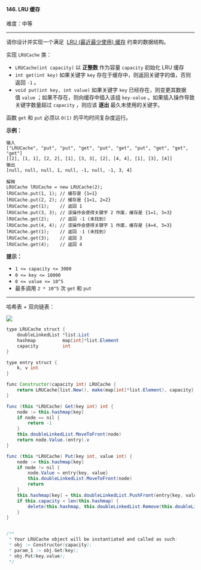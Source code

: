 #### 146. LRU 缓存

难度：中等

---

请你设计并实现一个满足  [LRU (最近最少使用) 缓存](https://baike.baidu.com/item/LRU) 约束的数据结构。

实现 `LRUCache` 类：

*   `LRUCache(int capacity)` 以  **正整数**  作为容量 `capacity` 初始化 LRU 缓存
*   `int get(int key)` 如果关键字 `key` 存在于缓存中，则返回关键字的值，否则返回 `-1` 。
*   `void put(int key, int value)` 如果关键字 `key` 已经存在，则变更其数据值 `value` ；如果不存在，则向缓存中插入该组 `key-value` 。如果插入操作导致关键字数量超过 `capacity` ，则应该  **逐出**  最久未使用的关键字。

函数 `get` 和 `put` 必须以 `O(1)` 的平均时间复杂度运行。

 **示例：** 

```
输入
["LRUCache", "put", "put", "get", "put", "get", "put", "get", "get", "get"]
[[2], [1, 1], [2, 2], [1], [3, 3], [2], [4, 4], [1], [3], [4]]
输出
[null, null, null, 1, null, -1, null, -1, 3, 4]

解释
LRUCache lRUCache = new LRUCache(2);
lRUCache.put(1, 1); // 缓存是 {1=1}
lRUCache.put(2, 2); // 缓存是 {1=1, 2=2}
lRUCache.get(1);    // 返回 1
lRUCache.put(3, 3); // 该操作会使得关键字 2 作废，缓存是 {1=1, 3=3}
lRUCache.get(2);    // 返回 -1 (未找到)
lRUCache.put(4, 4); // 该操作会使得关键字 1 作废，缓存是 {4=4, 3=3}
lRUCache.get(1);    // 返回 -1 (未找到)
lRUCache.get(3);    // 返回 3
lRUCache.get(4);    // 返回 4
```

 **提示：** 

*   `1 <= capacity <= 3000`
*   `0 <= key <= 10000`
*   `0 <= value <= 10^5`
*   最多调用 `2 * 10^5` 次 `get` 和 `put`

---

哈希表 + 双向链表：

![](https://pic.leetcode.cn/1696039105-PSyHej-146-3-c.png)

```Java
type LRUCache struct {
	doubleLinkedList *list.List
	hashmap          map[int]*list.Element
	capacity         int
}

type entry struct {
	k, v int
}

func Constructor(capacity int) LRUCache {
	return LRUCache{list.New(), make(map[int]*list.Element), capacity}
}

func (this *LRUCache) Get(key int) int {
	node := this.hashmap[key]
	if node == nil {
		return -1
	}
	this.doubleLinkedList.MoveToFront(node)
	return node.Value.(entry).v
}

func (this *LRUCache) Put(key int, value int) {
	node := this.hashmap[key]
	if node != nil {
		node.Value = entry{key, value}
		this.doubleLinkedList.MoveToFront(node)
		return
	}
	this.hashmap[key] = this.doubleLinkedList.PushFront(entry{key, value})
	if this.capacity < len(this.hashmap) {
		delete(this.hashmap, this.doubleLinkedList.Remove(this.doubleLinkedList.Back()).(entry).k)
	}
}


/**
 * Your LRUCache object will be instantiated and called as such:
 * obj := Constructor(capacity);
 * param_1 := obj.Get(key);
 * obj.Put(key,value);
 */
```
